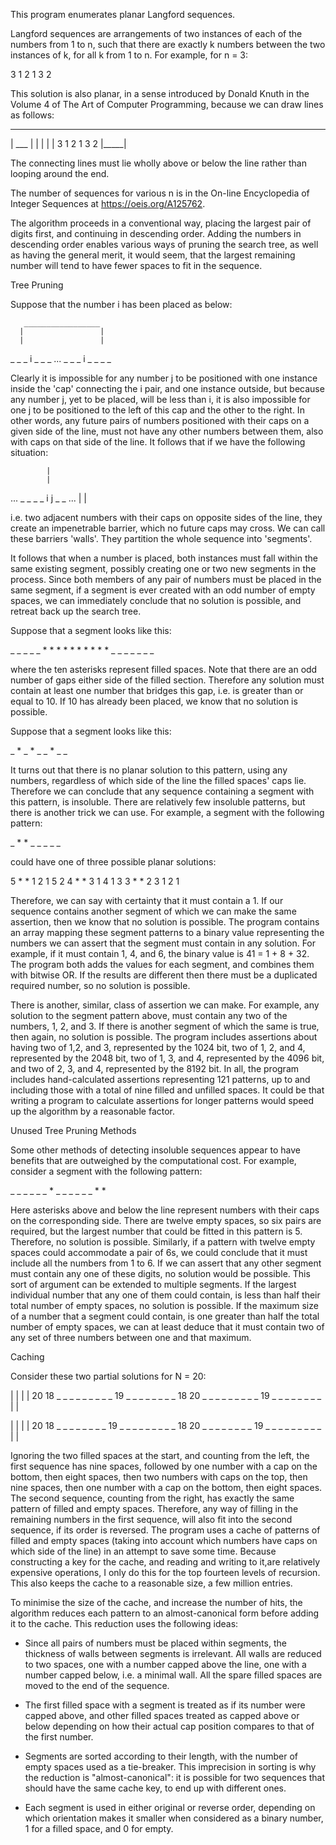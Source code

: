 This program enumerates planar Langford sequences.

Langford sequences are arrangements of two instances of each of the numbers from 1 to n, such that there are exactly k numbers between the two instances of k, for all k from 1 to n. For example, for n = 3:

3 1 2 1 3 2

This solution is also planar, in a sense introduced by Donald Knuth in the Volume 4 of The Art of Computer Programming, because we can draw lines as follows:

 _______
|  ___  |
| |   | |
3 1 2 1 3 2
    |_____|
	
The connecting lines must lie wholly above or below the line rather than looping around the end.

The number of sequences for various n is in the On-line Encyclopedia of Integer Sequences at https://oeis.org/A125762.

The algorithm proceeds in a conventional way, placing the largest pair of digits first, and continuing in descending order. Adding the numbers in descending order enables various ways of pruning the search tree, as well as having the general merit, it would seem, that the largest remaining number will tend to have fewer spaces to fit in the sequence.

Tree Pruning

Suppose that the number i has been placed as below:

       _________________
      |                 |
      |                 |
_ _ _ i _ _ _ ... _ _ _ i _ _ _ _ 


Clearly it is impossible for any number j to be positioned with one instance inside the 'cap' connecting the i pair, and one instance outside, but because any number j, yet to be placed, will be less than i, it is also impossible for one j to be positioned to the left of this cap and the other to the right. In other words, any future pairs of numbers positioned with their caps on a given side of the line, must not have any other numbers between them, also with caps on that side of the line. It follows that if we have the following situation:

            |
            |
... _ _ _ _ i j _ _ ...
              |
		      |
				
i.e. two adjacent numbers with their caps on opposite sides of the line, they create an impenetrable barrier, which no future caps may cross. We can call these barriers 'walls'. They partition the whole sequence into 'segments'.

It follows that when a number is placed, both instances must fall within the same existing segment, possibly creating one or two new segments in the process. Since both members of any pair of numbers must be placed in the same segment, if a segment is ever created with an odd number of empty spaces, we can immediately conclude that no solution is possible, and retreat back up the search tree.

Suppose that a segment looks like this:

_ _ _ _ _  * * * * * * * * * * _ _ _ _ _ _ _

where the ten asterisks represent filled spaces. Note that there are an odd number of gaps either side of the filled section. Therefore any solution must contain at least one number that bridges this gap, i.e. is greater than or equal to 10. If 10 has already been placed, we know that no solution is possible.


Suppose that a segment looks like this:

_ * _ * _ _ * _ _


It turns out that there is no planar solution to this pattern, using any numbers, regardless of which side of the line the filled spaces' caps lie. Therefore we can conclude that any sequence containing a segment with this pattern, is insoluble. There are relatively few insoluble patterns, but there is another trick we can use. For example, a segment with the following pattern:

_ * * _ _ _ _ _ 

could have one of three possible planar solutions:

5 * * 1 2 1 5 2
4 * * 3 1 4 1 3
3 * * 2 3 1 2 1

Therefore, we can say with certainty that it must contain a 1. If our sequence contains another segment of which we can make the same assertion, then we know that no solution is possible. The program contains an array mapping these segment patterns to a binary value representing the numbers we can assert that the segment must contain in any solution. For example, if it must contain 1, 4, and 6, the binary value is 41 = 1 + 8 + 32. The program both adds the values for each segment, and combines them with bitwise OR. If the results are different then there must be a duplicated required number, so no solution is possible.

There is another, similar, class of assertion we can make. For example, any solution to the segment pattern above, must contain any two of the numbers, 1, 2, and 3. If there is another segment of which the same is true, then again, no solution is possible. The program includes assertions about having two of 1,2, and 3, represented by the 1024 bit, two of 1, 2, and 4, represented by the 2048 bit, two of 1, 3, and 4, represented by the 4096 bit, and two of 2, 3, and 4, represented by the 8192 bit. In all, the program includes hand-calculated assertions representing 121 patterns, up to and including those with a total of nine filled and unfilled spaces. It could be that writing a program to calculate assertions for longer patterns would speed up the algorithm by a reasonable factor.

Unused Tree Pruning Methods

Some other methods of detecting insoluble sequences appear to have benefits that are outweighed by the computational cost. For example, consider a segment with the following pattern:

_ _ _ _ _   _ * _ _ _   _ _ _
          *           *

Here asterisks above and below the line represent numbers with their caps on the corresponding side. There are twelve empty spaces, so six pairs are required, but the largest number that could be fitted in this pattern is 5. Therefore, no solution is possible. Similarly, if a pattern with twelve empty spaces could accommodate a pair of 6s, we could conclude that it must include all the numbers from 1 to 6. If we can assert that any other segment must contain any one of these digits, no solution would be possible. This sort of argument can be extended to multiple segments. If the largest individual number that any one of them could contain, is less than half their total number of empty spaces, no solution is possible. If the maximum size of a number that a segment could contain, is one greater than half the total number of empty spaces, we can at least deduce that it must contain two of any set of three numbers between one and that maximum.

Caching

Consider these two partial solutions for N = 20:

 |  |                                        |  |
20 18 _ _ _ _ _ _ _ _ _  19 _ _ _ _ _ _ _ _ 18 20 _ _ _ _ _ _ _ _ _  19 _ _ _ _ _ _ _ _
                          |                                           |

 |  |                                        |  |
20 18 _ _ _ _ _ _ _ _ 19 _  _ _ _ _ _ _ _ _ 18 20 _ _ _ _ _ _ _ _ 19 _  _ _ _ _ _ _ _ _
                       |                                           |

Ignoring the two filled spaces at the start, and counting from the left, the first sequence has nine spaces, followed by one number with a cap on the bottom, then eight spaces, then two numbers with caps on the top, then nine spaces, then one number with a cap on the bottom, then eight spaces. The second sequence, counting from the right, has exactly the same pattern of filled and empty spaces. Therefore, any way of filling in the remaining numbers in the first sequence, will also fit into the second sequence, if its order is reversed. The program uses a cache of patterns of filled and empty spaces (taking into account which numbers have caps on which side of the line) in an attempt to save some time. Because constructing a key for the cache, and reading and writing to it,are relatively expensive operations, I only do this for the top fourteen levels of recursion. This also keeps the cache to a reasonable size, a few million entries.

To minimise the size of the cache, and increase the number of hits, the algorithm reduces each pattern to an almost-canonical form before adding it to the cache. This reduction uses the following ideas:

- Since all pairs of numbers must be placed within segments, the thickness of walls between segments is irrelevant. All walls are reduced to two spaces, one with a number capped above the line, one with a number capped below, i.e. a minimal wall. All the spare filled spaces are moved to the end of the sequence.

- The first filled space with a segment is treated as if its number were capped above, and other filled spaces treated as capped above or below depending on how their actual cap position compares to that of the first number.

- Segments are sorted according to their length, with the number of empty spaces used as a tie-breaker. This imprecision in sorting is why the reduction is "almost-canonical": it is possible for two sequences that should have the same cache key, to end up with different ones.

- Each segment is used in either original or reverse order, depending on which orientation makes it smaller when considered as a binary number, 1 for a filled space, and 0 for empty.

